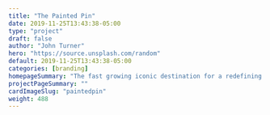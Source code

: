 ```yaml
---
title: "The Painted Pin"
date: 2019-11-25T13:43:38-05:00
type: "project"
draft: false
author: "John Turner"
hero: "https://source.unsplash.com/random"
default: 2019-11-25T13:43:38-05:00
categories: [branding]
homepageSummary: "The fast growing iconic destination for a redefining of what chicken and egg sandwiches should be."
projectPageSummary: ""
cardImageSlug: "paintedpin"
weight: 488
---
```

